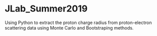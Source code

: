 # JLab_Summer2019
Using Python to extract the proton charge radius from proton-electron scattering data using Monte Carlo and Bootstraping methods.
